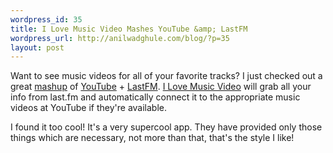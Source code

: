 ```yaml
--- 
wordpress_id: 35
title: I Love Music Video Mashes YouTube &amp; LastFM
wordpress_url: http://anilwadghule.com/blog/?p=35
layout: post
---
```

<p>Want to see music videos for all of your favorite tracks?&nbsp;I just&nbsp;checked out&nbsp;a great <a href="http://www.ilovemusicvideo.net/" rel="I love Music Video">mashup</a> of <a href="http://www.youtube.com/">YouTube</a> + <a href="http://www.last.fm/">LastFM</a>. <a href="http://www.ilovemusicvideo.net/">I Love Music Video</a> will grab all your info from last.fm and automatically connect it to the appropriate music videos at YouTube if they're available.</p> <p>I found it too cool! It's a very supercool app. They have provided only those things which are necessary, not more than that, that's the style I like!</p>
